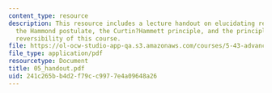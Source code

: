 ```yaml
---
content_type: resource
description: This resource includes a lecture handout on elucidating reaction mechanisms,
  the Hammond postulate, the Curtin?Hammett principle, and the principle of microscopic
  reversibility of this course.
file: https://ol-ocw-studio-app-qa.s3.amazonaws.com/courses/5-43-advanced-organic-chemistry-spring-2007/241c265bb4d2f79cc9977e4a09648a26_05_handout.pdf
file_type: application/pdf
resourcetype: Document
title: 05_handout.pdf
uid: 241c265b-b4d2-f79c-c997-7e4a09648a26
---
```

